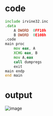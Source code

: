 # code 
``` asm
include irvine32.inc
.data
	A DWORD  0FF10h
	B DWORD  0E10Bh
.code
main proc
	mov eax, A
	XCHG eax, B 
	mov A,eax
	call dumpregs
	exit
main endp
end main 
```
# output
![image](https://github.com/user-attachments/assets/69dacb5d-6367-4cd0-bb00-323d24a921df)
